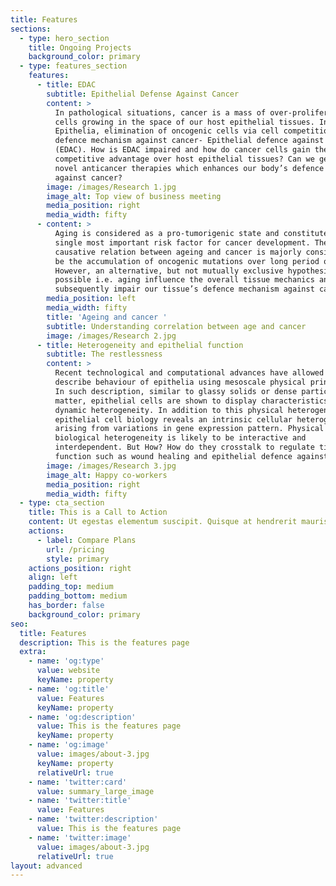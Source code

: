 ```yaml
---
title: Features
sections:
  - type: hero_section
    title: Ongoing Projects
    background_color: primary
  - type: features_section
    features:
      - title: EDAC
        subtitle: Epithelial Defense Against Cancer
        content: >
          In pathological situations, cancer is a mass of over-proliferating
          cells growing in the space of our host epithelial tissues. In
          Epithelia, elimination of oncogenic cells via cell competition is a
          defence mechanism against cancer- Epithelial defence against cancer
          (EDAC). How is EDAC impaired and how do cancer cells gain the
          competitive advantage over host epithelial tissues? Can we generate
          novel anticancer therapies which enhances our body’s defence mechanism
          against cancer?
        image: /images/Research 1.jpg
        image_alt: Top view of business meeting
        media_position: right
        media_width: fifty
      - content: >
          Aging is considered as a pro-tumorigenic state and constitutes the
          single most important risk factor for cancer development. The
          causative relation between ageing and cancer is majorly considered to
          be the accumulation of oncogenic mutations over long period of time.
          However, an alternative, but not mutually exclusive hypothesis is
          possible i.e. aging influence the overall tissue mechanics and
          subsequently impair our tissue’s defence mechanism against cancer. 
        media_position: left
        media_width: fifty
        title: 'Ageing and cancer '
        subtitle: Understanding correlation between age and cancer
        image: /images/Research 2.jpg
      - title: Heterogeneity and epithelial function
        subtitle: The restlessness
        content: >
          Recent technological and computational advances have allowed us to
          describe behaviour of epithelia using mesoscale physical principles.
          In such description, similar to glassy solids or dense particulate
          matter, epithelial cells are shown to display characteristics of
          dynamic heterogeneity. In addition to this physical heterogeneity,
          epithelial cell biology reveals an intrinsic cellular heterogeneity
          arising from variations in gene expression pattern. Physical and
          biological heterogeneity is likely to be interactive and
          interdependent. But How? How do they crosstalk to regulate tissue
          function such as wound healing and epithelial defence against cancer?
        image: /images/Research 3.jpg
        image_alt: Happy co-workers
        media_position: right
        media_width: fifty
  - type: cta_section
    title: This is a Call to Action
    content: Ut egestas elementum suscipit. Quisque at hendrerit mauris.
    actions:
      - label: Compare Plans
        url: /pricing
        style: primary
    actions_position: right
    align: left
    padding_top: medium
    padding_bottom: medium
    has_border: false
    background_color: primary
seo:
  title: Features
  description: This is the features page
  extra:
    - name: 'og:type'
      value: website
      keyName: property
    - name: 'og:title'
      value: Features
      keyName: property
    - name: 'og:description'
      value: This is the features page
      keyName: property
    - name: 'og:image'
      value: images/about-3.jpg
      keyName: property
      relativeUrl: true
    - name: 'twitter:card'
      value: summary_large_image
    - name: 'twitter:title'
      value: Features
    - name: 'twitter:description'
      value: This is the features page
    - name: 'twitter:image'
      value: images/about-3.jpg
      relativeUrl: true
layout: advanced
---
```


